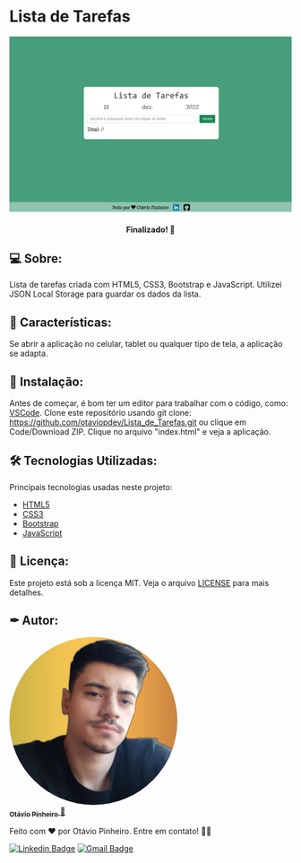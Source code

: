 # Lista de Tarefas

![Gif](./assets/images/lista_de_tarefas.gif)

<h4 align="center"> 
Finalizado! 🚀 
</h4>

## 💻 Sobre:

Lista de tarefas criada com HTML5, CSS3, Bootstrap e JavaScript. Utilizei JSON Local Storage para guardar os dados da lista.

## 📝 Características:

Se abrir a aplicação no celular, tablet ou qualquer tipo de tela, a aplicação se adapta.

## 🏁 Instalação:

Antes de começar, é bom ter um editor para trabalhar com o código, como: [VSCode](https://code.visualstudio.com/). Clone este repositório usando git clone: https://github.com/otaviopdev/Lista_de_Tarefas.git ou clique em Code/Download ZIP. Clique no arquivo "index.html" e veja a aplicação.

## 🛠️ Tecnologias Utilizadas:

Principais tecnologias usadas neste projeto:

- [HTML5](https://developer.mozilla.org/pt-BR/docs/Web/HTML)
- [CSS3](https://developer.mozilla.org/pt-BR/docs/Web/CSS)
- [Bootstrap](https://getbootstrap.com)
- [JavaScript](https://developer.mozilla.org/pt-BR/docs/Web/JavaScript)

## 📄 Licença:

Este projeto está sob a licença MIT. Veja o arquivo [LICENSE](https://github.com/otaviopdev/Simple_Landing_Page/blob/main/LICENSE) para mais detalhes.

## ✒ Autor:

<a href="https://github.com/otaviopdev">
  <img style="border-radius: 50%" src="./assets/images/profile.jpg" width="300px;" alt=""/>
 <br />
 <sub><b>Otávio Pinheiro</b></sub>
</a> 
<a href="https://github.com/otaviopdev" title="Github">🚀</a>

Feito com ❤️ por Otávio Pinheiro. Entre em contato! 👋🏽

[![Linkedin Badge](https://img.shields.io/badge/-otaviopiinheiro-blue?style=flat-square&logo=Linkedin&logoColor=white&link=https://www.linkedin.com/in/otaviopiinheiro)](https://www.linkedin.com/in/otaviopiinheiro/)
[![Gmail Badge](https://img.shields.io/badge/-otaviopdev@gmail.com-c14438?style=flat-square&logo=Gmail&logoColor=white&link=mailto:otaviopdev@gmail.com)](mailto:otaviopdev@gmail.com)
